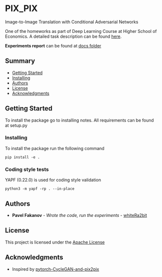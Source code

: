 # PIX_PIX

Image-to-Image Translation with Conditional Adversarial Networks

One of the homeworks as part of Deep Learning Course at Higher School of Economics.
A detailed task description can be found [here](https://docs.google.com/document/d/1IW--VvxmLI6enh5yYPQganIQfQ1loXATbn8x0liLD9o).

**Experiments report** can be found at [docs folder](docs/report.pdf)

## Summary

  - [Getting Started](#getting-started)
  - [Installing](#installing)
  - [Authors](#authors)
  - [License](#license)
  - [Acknowledgments](#acknowledgments)

## Getting Started

To install the package go to installing notes. All requirements can be found at setup.py

### Installing

To install the package run the following command

    pip install -e .

### Coding style tests

YAPF (0.22.0) is used for coding style validation

    python3 -m yapf -rp . --in-place


## Authors

  - **Pavel Fakanov** - *Wrote the code, run the experiments* -
    [whiteRa2bit](https://github.com/whiteRa2bit)

## License

This project is licensed under the [Apache License](LICENSE)

## Acknowledgments
  - Inspired by [pytorch-CycleGAN-and-pix2pix](https://github.com/junyanz/pytorch-CycleGAN-and-pix2pix)
